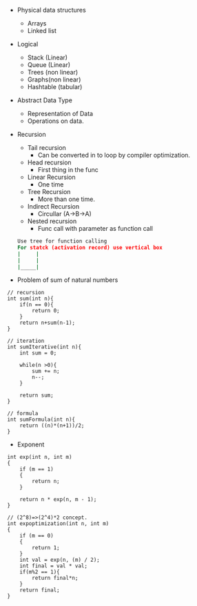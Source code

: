 * Physical data structures
  * Arrays
  * Linked list 
* Logical
  * Stack (Linear)
  * Queue (Linear)
  * Trees (non linear)
  * Graphs(non linear)
  * Hashtable (tabular)

* Abstract Data Type
  * Representation of Data
  * Operations on data.

* Recursion
  * Tail recursion
    * Can be converted in to loop by compiler optimization.
  * Head recursion
    * First thing in the func
  * Linear Recursion
    * One time
  * Tree Recursion
    * More than one time.
  * Indirect Recursion
    * Circullar (A->B->A)
  * Nested recursion
    * Func call with parameter as function call
  ```cmd
  Use tree for function calling
  For statck (activation record) use vertical box 
  |     |
  |     |
  |_____|
  ``` 

* Problem of sum of natural numbers
```cplus
// recursion
int sum(int n){
    if(n == 0){
        return 0;
    }
    return n+sum(n-1);
}
```
```cplus
// iteration
int sumIterative(int n){
    int sum = 0;

    while(n >0){
        sum += n;
        n--;
    }

    return sum;
}
```

```cplus
// formula
int sumFormula(int n){
    return ((n)*(n+1))/2;
}
```

* Exponent
```cplus
int exp(int n, int m)
{
    if (m == 1)
    {
        return n;
    }

    return n * exp(n, m - 1);
}
```
```cplus
// (2^8)=>(2^4)*2 concept.
int expoptimization(int n, int m)
{
    if (m == 0)
    {
        return 1;
    }
    int val = exp(n, (m) / 2);
    int final = val * val;
    if(m%2 == 1){
        return final*n;
    }
    return final;
}
```

